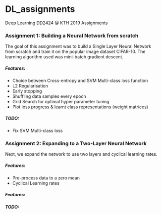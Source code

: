 # DL_assignments
Deep Learning DD2424 @ KTH 2019 Assignments

### Assignment 1: Building a Neural Network from scratch

The goal of this assignment was to build a Single Layer Neural Network from scratch and train it on the popular image dataset CIFAR-10. The learning algorithm used was mini-batch gradient descent.

##### Features:

- Choice between Cross-entropy and SVM Multi-class loss function
- L2 Regularisation
- Early stopping
- Shuffling data samples every epoch
- Grid Search for optimal hyper parameter tuning
- Plot loss progress & learnt class representations (weight matrices)

##### TODO:

- Fix SVM Multi-class loss


### Assignment 2: Expanding to a Two-Layer Neural Network

Next, we expand the network to use two layers and cyclical learning rates.

##### Features:

- Pre-process data to a zero mean
- Cyclical Learning rates

##### Features:

##### TODO:
